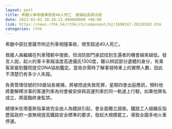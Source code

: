 ```yaml
---
layout: post
title: 希臘火車相撞事故逾40人死亡　被捕站長將出庭
date: 2023-03-02 18:28:22.000000000 +08:00
link: https://news.rthk.hk/rthk/ch/component/k2/1690167-20230302.htm
categories: rthk
---
```


希臘中部拉里薩市附近列車相撞事故，增至超過40人死亡。

救援人員繼續在列車殘骸中搜救，但消防部門承認找到生還者的機會越來越低。發言人說，起火的車卡車廂溫度高達攝氏1300度，難以辨認部分遺體的身分，有乘客家屬到醫院提交DNA協助鑑定。當局亦需時了解事發時車上的實際人數，因此不清楚仍有多少人失蹤。

負責管理信號的59歲站長被捕，將被控過失致死罪，星期四會出庭應訊，預料他將要解釋涉事的客運列車為何會被安排與貨運列車於同一軌道上行駛。如果他罪名成立，將面臨終身監禁。

總理米佐塔基斯指事故完全由人為錯誤引起，會全面獨立調查。鐵路工人組織反指歷屆政府一直無視提高鐵路安全標準的要求，發起大規模罷工，導致全國多地火車停運。
